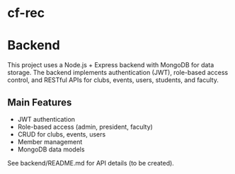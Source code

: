 # cf-rec

# Backend

This project uses a Node.js + Express backend with MongoDB for data storage. The backend implements authentication (JWT), role-based access control, and RESTful APIs for clubs, events, users, students, and faculty.

## Main Features
- JWT authentication
- Role-based access (admin, president, faculty)
- CRUD for clubs, events, users
- Member management
- MongoDB data models

See backend/README.md for API details (to be created).